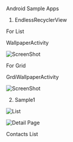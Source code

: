 


Android Sample Apps


1) EndlessRecyclerView

For List

WallpaperActivity

![ScreenShot](https://dl.dropboxusercontent.com/u/83669745/images/list.png)

For Grid

GrdiWallpaperActivity


![ScreenShot](https://dl.dropboxusercontent.com/u/83669745/images/grid.png)



2) Sample1


![List](https://photos.google.com/search/_e%2Fm%2F01zbnw_Screenshots/photo/AF1QipOQ2UjQpEvTWz0QXWeVHOkwVHEFd0jOsMXNtd4O)


![Detail Page](https://photos.google.com/search/_e%2Fm%2F01zbnw_Screenshots/photo/AF1QipMvogC7jQGZbdxkpEObwTMlklIEfx1VrR0Dki7d)

Contacts List


